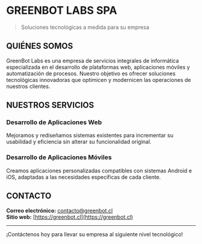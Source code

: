 # GREENBOT LABS SPA
> Soluciones tecnológicas a medida para su empresa

## QUIÉNES SOMOS

GreenBot Labs es una empresa de servicios integrales de informática especializada en el desarrollo de plataformas web, aplicaciones móviles y automatización de procesos. Nuestro objetivo es ofrecer soluciones tecnológicas innovadoras que optimicen y modernicen las operaciones de nuestros clientes.

## NUESTROS SERVICIOS

### Desarrollo de Aplicaciones Web
Mejoramos y rediseñamos sistemas existentes para incrementar su usabilidad y eficiencia sin alterar su funcionalidad original.

### Desarrollo de Aplicaciones Móviles
Creamos aplicaciones personalizadas compatibles con sistemas Android e iOS, adaptadas a las necesidades específicas de cada cliente.

## CONTACTO

**Correo electrónico:** contacto@greenbot.cl  
**Sitio web:** [https://greenbot.cl](https://greenbot.cl)

---

¡Contáctenos hoy para llevar su empresa al siguiente nivel tecnológico!
